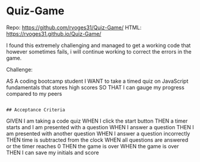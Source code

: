 # Quiz-Game
Repo: https://github.com/rvoges31/Quiz-Game/
HTML: https://rvoges31.github.io/Quiz-Game/

I found this extremely challenging and managed to get a working code that however sometimes fails, i will continue working to correct the errors in the game.

Challenge:

AS A coding bootcamp student
I WANT to take a timed quiz on JavaScript fundamentals that stores high scores
SO THAT I can gauge my progress compared to my peers
```

## Acceptance Criteria

```
GIVEN I am taking a code quiz
WHEN I click the start button
THEN a timer starts and I am presented with a question
WHEN I answer a question
THEN I am presented with another question
WHEN I answer a question incorrectly
THEN time is subtracted from the clock
WHEN all questions are answered or the timer reaches 0
THEN the game is over
WHEN the game is over
THEN I can save my initials and score

